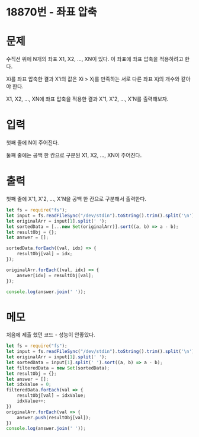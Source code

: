# 18870번 - 좌표 압축

# 문제
수직선 위에 N개의 좌표 X1, X2, ..., XN이 있다. 이 좌표에 좌표 압축을 적용하려고 한다.

Xi를 좌표 압축한 결과 X'i의 값은 Xi > Xj를 만족하는 서로 다른 좌표 Xj의 개수와 같아야 한다.

X1, X2, ..., XN에 좌표 압축을 적용한 결과 X'1, X'2, ..., X'N를 출력해보자.

# 입력
첫째 줄에 N이 주어진다.

둘째 줄에는 공백 한 칸으로 구분된 X1, X2, ..., XN이 주어진다.

# 출력
첫째 줄에 X'1, X'2, ..., X'N을 공백 한 칸으로 구분해서 출력한다.
```js
let fs = require("fs");
let input = fs.readFileSync("/dev/stdin").toString().trim().split('\n');
let originalArr = input[1].split(' ');
let sortedData = [...new Set(originalArr)].sort((a, b) => a - b);
let resultObj = {};
let answer = [];

sortedData.forEach((val, idx) => {
    resultObj[val] = idx;
});

originalArr.forEach((val, idx) => {
    answer[idx] = resultObj[val];
});

console.log(answer.join(' '));
```

# 메모

처음에 제출 했던 코드 - 성능이 안좋았다.
```js
let fs = require("fs");
let input = fs.readFileSync("/dev/stdin").toString().trim().split('\n');
let originalArr = input[1].split(' ');
let sortedData = input[1].split(' ').sort((a, b) => a - b);
let filteredData = new Set(sortedData);
let resultObj = {};
let answer = [];
let idxValue = 0;
filteredData.forEach(val => {
    resultObj[val] = idxValue;
    idxValue++;
})
originalArr.forEach(val => {
    answer.push(resultObj[val]);
})
console.log(answer.join(' '));
```
